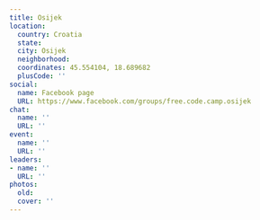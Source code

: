 ```yaml
---
title: Osijek
location:
  country: Croatia
  state: 
  city: Osijek
  neighborhood: 
  coordinates: 45.554104, 18.689682
  plusCode: ''
social:
  name: Facebook page
  URL: https://www.facebook.com/groups/free.code.camp.osijek
chat:
  name: ''
  URL: ''
event:
  name: ''
  URL: ''
leaders:
- name: ''
  URL: ''
photos:
  old: 
  cover: ''
---
```

